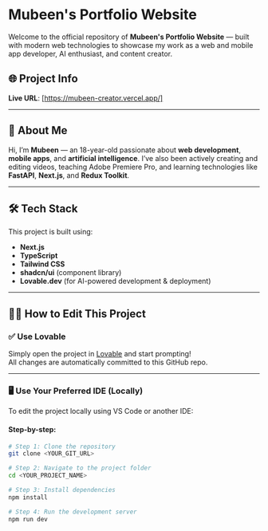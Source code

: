 # Mubeen's Portfolio Website

Welcome to the official repository of **Mubeen's Portfolio Website** — built with modern web technologies to showcase my work as a web and mobile app developer, AI enthusiast, and content creator.

## 🌐 Project Info

**Live URL**: [https://mubeen-creator.vercel.app/]

---

## 🧠 About Me

Hi, I’m **Mubeen** — an 18-year-old passionate about **web development**, **mobile apps**, and **artificial intelligence**. I’ve also been actively creating and editing videos, teaching Adobe Premiere Pro, and learning technologies like **FastAPI**, **Next.js**, and **Redux Toolkit**.

---

## 🛠️ Tech Stack

This project is built using:

- **Next.js**
- **TypeScript**
- **Tailwind CSS**
- **shadcn/ui** (component library)
- **Lovable.dev** (for AI-powered development & deployment)

---

## 🧑‍💻 How to Edit This Project

### ✅ Use Lovable
Simply open the project in [Lovable](https://lovable.dev) and start prompting!  
All changes are automatically committed to this GitHub repo.

---

### 🖥️ Use Your Preferred IDE (Locally)

To edit the project locally using VS Code or another IDE:

#### Step-by-step:

```bash
# Step 1: Clone the repository
git clone <YOUR_GIT_URL>

# Step 2: Navigate to the project folder
cd <YOUR_PROJECT_NAME>

# Step 3: Install dependencies
npm install

# Step 4: Run the development server
npm run dev
